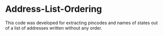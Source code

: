 # Address-List-Ordering
This code was developed for extracting pincodes and names of states out of a list of addresses written without any order. 
